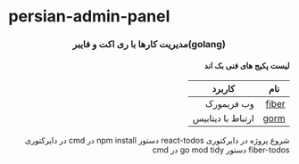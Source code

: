 # persian-admin-panel
<h3 align="center" >
مدیریت کارها با ری اکت و فایبر(golang)
</h3>

<div align="right" dir="rtl">

  #### لیست پکیج های فنی بک اند

  |نام | کاربرد |
  |-------|-----|
  | [ fiber ](https://github.com/gofiber/fiber)| وب فریمورک |
  | [ gorm ](https://github.com/go-gorm/gorm) | ارتباط با دیتابیس |

  شروع پروژه
  در دایرکتوری react-todos دستور npm install در cmd
  در دایرکتوری fiber-todos دستور go mod tidy در cmd

</div>
